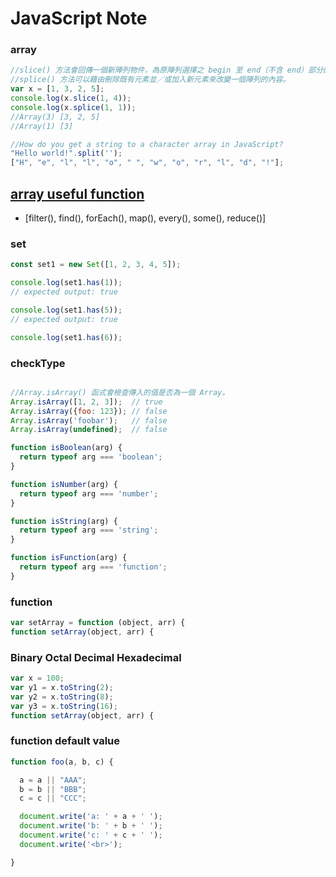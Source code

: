 
# JavaScript Note

### array
~~~~javascript
//slice() 方法會回傳一個新陣列物件，為原陣列選擇之 begin 至 end（不含 end）部分的淺拷貝（shallow copy）。而原本的陣列將不會被修改
//splice() 方法可以藉由刪除既有元素並／或加入新元素來改變一個陣列的內容。
var x = [1, 3, 2, 5];
console.log(x.slice(1, 4));
console.log(x.splice(1, 1));
//Array(3) [3, 2, 5]
//Array(1) [3]

//How do you get a string to a character array in JavaScript?
"Hello world!".split('');
["H", "e", "l", "l", "o", " ", "w", "o", "r", "l", "d", "!"];
~~~~


## [array useful function](https://wcc723.github.io/javascript/2017/06/29/es6-native-array/#Array-prototype-filter)
* [filter(), find(), forEach(), map(), every(), some(), reduce()]

### set
```javascript
const set1 = new Set([1, 2, 3, 4, 5]);

console.log(set1.has(1));
// expected output: true

console.log(set1.has(5));
// expected output: true

console.log(set1.has(6));
```

### checkType
```javascript

//Array.isArray() 函式會檢查傳入的值是否為一個 Array。
Array.isArray([1, 2, 3]);  // true
Array.isArray({foo: 123}); // false
Array.isArray('foobar');   // false
Array.isArray(undefined);  // false

function isBoolean(arg) {
  return typeof arg === 'boolean';
}

function isNumber(arg) {
  return typeof arg === 'number';
}

function isString(arg) {
  return typeof arg === 'string';
}

function isFunction(arg) {
  return typeof arg === 'function';
}
```
### function
 ```javascript
var setArray = function (object, arr) {
function setArray(object, arr) {
 ```

 ###  Binary Octal Decimal Hexadecimal

 ```javascript
var x = 100;
var y1 = x.toString(2);
var y2 = x.toString(8);
var y3 = x.toString(16);
function setArray(object, arr) {
 ```

 ###  function default value
  ```javascript
  function foo(a, b, c) {
 
    a = a || "AAA";
    b = b || "BBB";
    c = c || "CCC";
 
    document.write('a: ' + a + ' ');
    document.write('b: ' + b + ' ');
    document.write('c: ' + c + ' ');
    document.write('<br>');
 
}
 ```